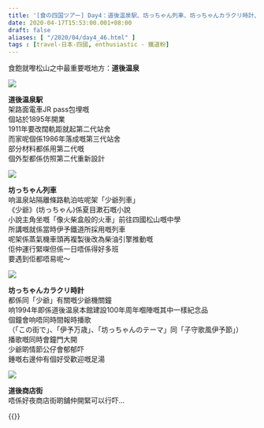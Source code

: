 ```yaml
---
title: '[食の四国ツアー] Day4：道後温泉駅、坊っちゃん列車、坊っちゃんカラクリ時計、道後商店街'
date: 2020-04-17T15:53:00.001+08:00
draft: false
aliases: [ "/2020/04/day4_46.html" ]
tags : [travel-日本-四國, enthusiastic - 鐵道粉]
---
```


食飽就嚟松山之中最重要嘅地方：**道後温泉**  

![](/images/shikoku4h1.jpg)

**道後温泉駅**  
架路面電車JR pass包埋嘅  
個站於1895年開業  
1911年要改闊軌距就起第二代站舍  
而家呢個係1986年落成嘅第三代站舍  
部分材料都係用第二代嘅  
個外型都係仿照第二代重新設計  

![](/images/shikoku4h.jpg)

**坊っちゃん列車**  
响溫泉站隔離條路軌泊咗呢架「少爺列車」  
《少爺》(坊っちゃん)係夏目漱石嘅小說  
小說主角坐嘅「像火柴盒般的火車」前往四國松山嘅中學  
所講嘅就係當時伊予鐵道所採用嘅列車  
呢架係蒸氣機車頭再複製後改為柴油引擎推動嘅  
佢仲運行緊㗎但係一日唔係得好多班  
要遇到佢都唔易呢～  

![](/images/shikoku4h2.jpg)

**坊っちゃんカラクリ時計**  
都係同「少爺」有關嘅少爺機關鐘  
响1994年即係道後温泉本館建設100年周年嗰陣嘅其中一樣紀念品  
個鐘會响唔同時間報時播歌  
（「この街で」、「伊予万歳」、「坊っちゃんのテーマ」同「子守歌風伊予節」）  
播歌嘅同時會鐘門大開  
少爺啲情節公仔會郁郁吓  
鍾嘅右邊仲有個好受歡迎嘅足湯  

![](/images/shikoku4h3.jpg)

**道後商店街**  
唔係好夜商店街啲舖仲開緊可以行吓...  
  

{{<shikoku>}}
  
